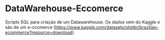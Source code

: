 # DataWarehouse-Eccomerce
Scripts SQL para criação de um Datawarehouse. Os dados vem do Kaggle e são de um e-ccomerce (https://www.kaggle.com/datasets/olistbr/brazilian-ecommerce?resource=download)
